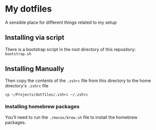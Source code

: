 # My dotfiles

A sensible place for different things related to my setup

## Installing via script

There is a bootstrap script in the root directory of this repository: `bootstrap.sh`

## Installing Manually

Then copy the contents of the `.zshrc` file from this directory to the home directory's `.zshrc` file

```shell
cp ~/Projects/dotfiles/.zshrc ~/.zshrc
```

### Installing homebrew packages

You'll need to run the `./macos/brew.sh` file to install the homebrew packages.
